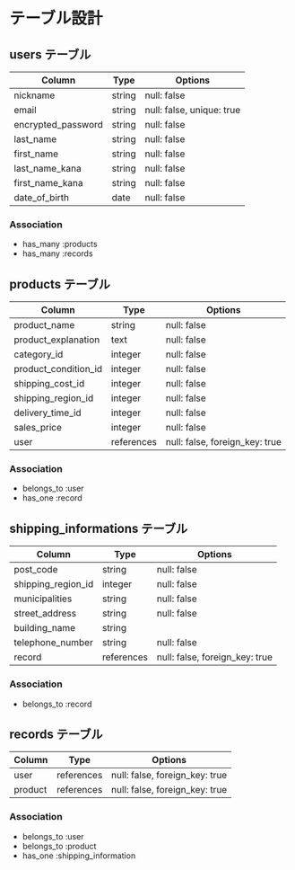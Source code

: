 # テーブル設計

## users テーブル

| Column               | Type   | Options                   |
| -------------------- | ------ | ------------------------- |
| nickname             | string | null: false               |
| email                | string | null: false, unique: true |
| encrypted_password   | string | null: false               |
| last_name            | string | null: false               |
| first_name           | string | null: false               |
| last_name_kana       | string | null: false               |
| first_name_kana      | string | null: false               |
| date_of_birth        | date   | null: false               |

### Association

- has_many :products
- has_many :records

## products テーブル

| Column                | Type       | Options                        |
| --------------------- | ---------- | ------------------------------ |
| product_name          | string     | null: false                    |
| product_explanation   | text       | null: false                    |
| category_id           | integer    | null: false                    |
| product_condition_id  | integer    | null: false                    |
| shipping_cost_id      | integer    | null: false                    |
| shipping_region_id    | integer    | null: false                    |
| delivery_time_id      | integer    | null: false                    |
| sales_price           | integer    | null: false                    |
| user                  | references | null: false, foreign_key: true |

### Association

- belongs_to :user
- has_one :record

## shipping_informations テーブル

| Column             | Type       | Options                        |
| ------------------ | ---------- | ------------------------------ |
| post_code          | string     | null: false                    |
| shipping_region_id | integer    | null: false                    |
| municipalities     | string     | null: false                    |
| street_address     | string     | null: false                    |
| building_name      | string     |                                |
| telephone_number   | string     | null: false                    |
| record             | references | null: false, foreign_key: true |

### Association

- belongs_to :record

## records テーブル

| Column     | Type       | Options                        |
| ---------- | ---------- | ------------------------------ |
| user    | references | null: false, foreign_key: true |
| product | references | null: false, foreign_key: true |

### Association

- belongs_to :user
- belongs_to :product
- has_one :shipping_information